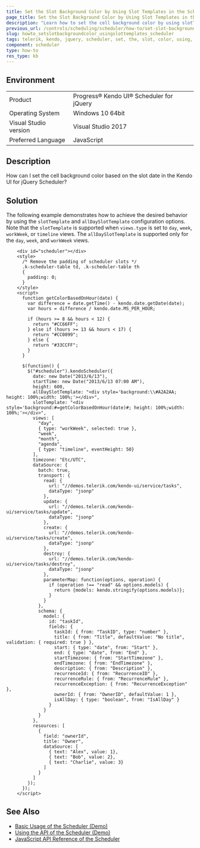 ```yaml
---
title: Set the Slot Background Color by Using Slot Templates in the Scheduler
page_title: Set the Slot Background Color by Using Slot Templates in the Scheduler
description: "Learn how to set the cell background color by using slotTemplate and allDaySlotTemplate, based on the slot date, in a Kendo UI for jQuery Scheduler widget."
previous_url: /controls/scheduling/scheduler/how-to/set-slot-background-color-using-slot-templates, /controls/scheduling/scheduler/how-to/appearance/set-slot-background-color-using-slot-templates
slug: howto_setslotbackgroundcolor_usingslottemplates_scheduler
tags: telerik, kendo, jquery, scheduler, set, the, slot, color, using, templates
component: scheduler
type: how-to
res_type: kb
---
```


## Environment

<table>
 <tr>
  <td>Product</td>
  <td>Progress® Kendo UI® Scheduler for jQuery</td>
 </tr>
 <tr>
  <td>Operating System</td>
  <td>Windows 10 64bit</td>
 </tr>
 <tr>
  <td>Visual Studio version</td>
  <td>Visual Studio 2017</td>
 </tr>
 <tr>
  <td>Preferred Language</td>
  <td>JavaScript</td>
 </tr>
</table>

## Description

How can I set the cell background color based on the slot date in the Kendo UI for jQuery Scheduler?

## Solution

The following example demonstrates how to achieve the desired behavior by using the `slotTemplate` and `allDaySlotTemplate` configuration options. Note that the `slotTemplate` is supported when `views.type` is set to `day`, `week`, `workWeek`, or `timeline` views. The `allDaySlotTemplate` is supported only for the `day`, `week`, and `workWeek` views.

```dojo
    <div id="scheduler"></div>
    <style>
      /* Remove the padding of scheduler slots */
      .k-scheduler-table td, .k-scheduler-table th
      {
        padding: 0;
      }
    </style>
    <script>
      function getColorBasedOnHour(date) {
        var difference = date.getTime() - kendo.date.getDate(date);
        var hours = difference / kendo.date.MS_PER_HOUR;

        if (hours >= 8 && hours < 12) {
          return "#CC66FF";
        } else if (hours >= 13 && hours < 17) {
          return "#CC0099";
        } else {
          return "#33CCFF";
        }
      }

      $(function() {
        $("#scheduler").kendoScheduler({
          date: new Date("2013/6/13"),
          startTime: new Date("2013/6/13 07:00 AM"),
          height: 600,
          allDaySlotTemplate: "<div style='background:\\#A2A2AA; height: 100%;width: 100%;'></div>",
          slotTemplate: "<div style='background:#=getColorBasedOnHour(date)#; height: 100%;width: 100%;'></div>",
          views: [
            "day",
            { type: "workWeek", selected: true },
            "week",
            "month",
            "agenda",
            { type: "timeline", eventHeight: 50}
          ],
          timezone: "Etc/UTC",
          dataSource: {
            batch: true,
            transport: {
              read: {
                url: "//demos.telerik.com/kendo-ui/service/tasks",
                dataType: "jsonp"
              },
              update: {
                url: "//demos.telerik.com/kendo-ui/service/tasks/update",
                dataType: "jsonp"
              },
              create: {
                url: "//demos.telerik.com/kendo-ui/service/tasks/create",
                dataType: "jsonp"
              },
              destroy: {
                url: "//demos.telerik.com/kendo-ui/service/tasks/destroy",
                dataType: "jsonp"
              },
              parameterMap: function(options, operation) {
                if (operation !== "read" && options.models) {
                  return {models: kendo.stringify(options.models)};
                }
              }
            },
            schema: {
              model: {
                id: "taskId",
                fields: {
                  taskId: { from: "TaskID", type: "number" },
                  title: { from: "Title", defaultValue: "No title", validation: { required: true } },
                  start: { type: "date", from: "Start" },
                  end: { type: "date", from: "End" },
                  startTimezone: { from: "StartTimezone" },
                  endTimezone: { from: "EndTimezone" },
                  description: { from: "Description" },
                  recurrenceId: { from: "RecurrenceID" },
                  recurrenceRule: { from: "RecurrenceRule" },
                  recurrenceException: { from: "RecurrenceException" },
                  ownerId: { from: "OwnerID", defaultValue: 1 },
                  isAllDay: { type: "boolean", from: "IsAllDay" }
                }
              }
            }
          },
          resources: [
            {
              field: "ownerId",
              title: "Owner",
              dataSource: [
                { text: "Alex", value: 1},
                { text: "Bob", value: 2},
                { text: "Charlie", value: 3}
              ]
            }
          ]
        });
      });
    </script>
```

## See Also

* [Basic Usage of the Scheduler (Demo)](https://demos.telerik.com/kendo-ui/scheduler/index)
* [Using the API of the Scheduler (Demo)](https://demos.telerik.com/kendo-ui/scheduler/api)
* [JavaScript API Reference of the Scheduler](/api/javascript/ui/scheduler)
